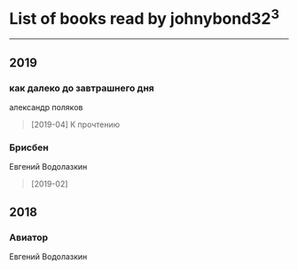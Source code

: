 # List of books read by johnybond32<sup>3</sup>
---

## 2019

### как далеко до завтрашнего дня
александр поляков
> [2019-04] К прочтению


### Брисбен
Евгений Водолазкин
> [2019-02] 



## 2018

### Авиатор
Евгений Водолазкин



